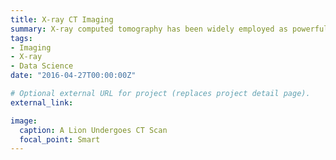 ```yaml
---
title: X-ray CT Imaging
summary: X-ray computed tomography has been widely employed as powerful non-destructive imaging technique for medical investigation
tags:
- Imaging
- X-ray
- Data Science
date: "2016-04-27T00:00:00Z"

# Optional external URL for project (replaces project detail page).
external_link: 

image:
  caption: A Lion Undergoes CT Scan
  focal_point: Smart
---
```

